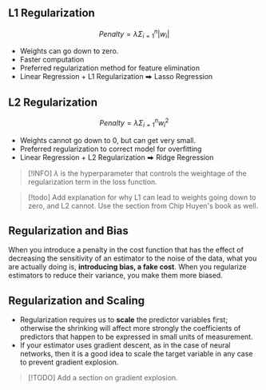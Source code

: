## L1 Regularization
$$
Penalty = \lambda \Sigma^{n}_{i=1} |w_i|
$$
- Weights can go down to zero. 
- Faster computation
- Preferred regularization method for feature elimination
- Linear Regression + L1 Regularization ⮕ Lasso Regression
## L2 Regularization
$$
Penalty = \lambda \Sigma^{n}_{i=1} w_i^2
$$
- Weights cannot go down to 0, but can get very small.
- Preferred regularization to correct model for overfitting
- Linear Regression + L2 Regularization ⮕ Ridge Regression

>[!INFO] $\lambda$ is the hyperparameter that controls the weightage of the regularization term in the loss function.


> [!todo] Add explanation for why L1 can lead to weights going down to zero, and L2 cannot. Use the section from Chip Huyen's book as well.

## Regularization and Bias
When you introduce a penalty in the cost function that has the effect of decreasing the sensitivity of an estimator to the noise of the data, what you are actually doing is, **introducing bias, a fake cost**. When you regularize estimators to reduce their variance, you make them more biased.

## Regularization and Scaling
- Regularization requires us to **scale** the predictor variables first; otherwise the shrinking will affect more strongly the coefficients of predictors that happen to be expressed in small units of measurement.
- If your estimator uses gradient descent, as in the case of neural networks, then it is a good idea to scale the target variable in any case to prevent gradient explosion. 

>[!TODO] Add a section on gradient explosion.
